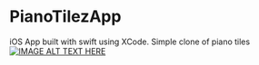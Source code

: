 # PianoTilezApp
iOS App built with swift using XCode. Simple clone of piano tiles
[![IMAGE ALT TEXT HERE](https://img.youtube.com/vi/fpnIqxdDQeU/0.jpg)](https://www.youtube.com/watch?v=fpnIqxdDQeU)
